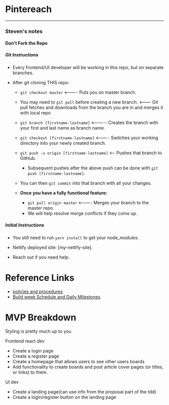 # Pintereach
___

### Steven's notes
#### Don't **Fork** the Repo
##### Git Instructions

- Every frontend/UI developer will be working in this repo, but on separate branches.

- After git cloning THIS repo:
   - `git checkout master` <---- Puts you on master branch.

   - You may need to `git pull` before creating a new branch. <--- Git pull fetches and downloads from the branch you are in and merges it with local repo
   
  - `git branch [firstname-lastname]` <-----  Creates the branch with your first and last name as branch name. 
     
  - `git checkout [firstname-lastname]` <---- Switches your working directory into your newly created branch.
  
  - `git push -u origin [firstname-lastname]` <-- Pushes that branch to GitHub.
      - Subsequent pushes after the above push can be done with `git push [firstname-lastname]`.
   
   - You can then `git commit` into that branch with all your changes.

   - **Once you have a fully functional feature:**
      -  `git pull origin master` <---- Merges your branch to the master repo.
      -  We will help resolve merge conflicts if they come up.


##### Initial Instructions

- You still need to run `yarn install` to get your node_modules.

- Netlify deployed site: [my-netlify-site].

- Reach out if you need help.

# Reference Links

- [policies and procedures](https://www.notion.so/Policies-and-Procedures-19e679fc1a284b668d8132dd8d7228cd)
- [Build week Schedule and Daily Milestones](https://www.notion.so/Build-week-Schedule-and-Daily-Milestones-7f0aca2ad598459fa4492fdac9881d5b)

# MVP Breakdown
Styling is pretty much up to you

Frontend react dev
- Create a login page
- Create a register page
- Create a homepage that allows users to see other users boards
- Add functionality to create boards and post article cover pages (or titles, or links) to them.

UI dev
- Create a landing page(can use info from the proposal part of the tdd)
- Create a login/register button on the landing page

